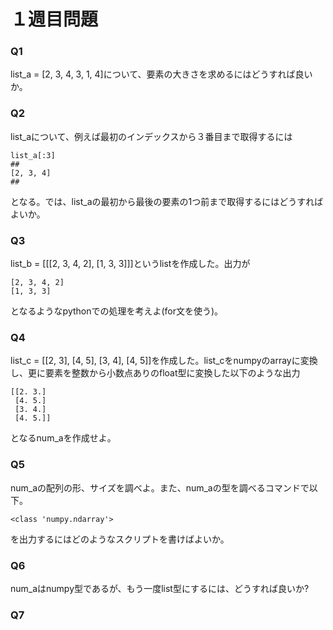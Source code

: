 # １週目問題
###   Q1
list_a = [2, 3, 4, 3, 1, 4]について、要素の大きさを求めるにはどうすれば良いか。

### Q2
list_aについて、例えば最初のインデックスから３番目まで取得するには
```
list_a[:3]
##
[2, 3, 4]
##
```
となる。では、list_aの最初から最後の要素の1つ前まで取得するにはどうすればよいか。

### Q3
list_b = [[[2, 3, 4, 2], [1, 3, 3]]]というlistを作成した。出力が
```
[2, 3, 4, 2]
[1, 3, 3]
```
となるようなpythonでの処理を考えよ(for文を使う)。



### Q4
list_c = [[2, 3], [4, 5], [3, 4], [4, 5]]を作成した。list_cをnumpyのarrayに変換し、更に要素を整数から小数点ありのfloat型に変換した以下のような出力
```
[[2. 3.]
 [4. 5.]
 [3. 4.]
 [4. 5.]]
```
となるnum_aを作成せよ。


### Q5
num_aの配列の形、サイズを調べよ。また、num_aの型を調べるコマンドで以下。
```
<class 'numpy.ndarray'>
```
を出力するにはどのようなスクリプトを書けばよいか。



### Q6
num_aはnumpy型であるが、もう一度list型にするには、どうすれば良いか?


### Q7



